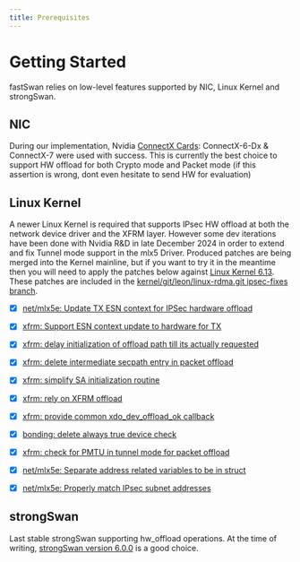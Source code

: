 ```yaml
---
title: Prerequisites
---
```


# Getting Started

fastSwan relies on low-level features supported by NIC, Linux Kernel and strongSwan.

## NIC

During our implementation, Nvidia [ConnectX Cards]: ConnectX-6-Dx & ConnectX-7 were used with success.
This is currently the best choice to support HW offload for both Crypto mode and Packet mode (if this assertion is wrong, dont even hesitate to send HW for evaluation)

  [ConnectX Cards]: https://www.nvidia.com/fr-fr/networking/ethernet-adapters/

## Linux Kernel

A newer Linux Kernel is required that supports IPsec HW offload at both the network
device driver and the XFRM layer. However some dev iterations have been done with
Nvidia R&D in late December 2024 in order to extend and fix Tunnel mode support in
the mlx5 Driver. Produced patches are being merged into the Kernel mainline, but if
you want to try it in the meantime then you will need to apply the patches below against
[Linux Kernel 6.13].
These patches are included in the [kernel/git/leon/linux-rdma.git ipsec-fixes branch].

- [x] [net/mlx5e: Update TX ESN context for IPSec hardware offload]
- [x] [xfrm: Support ESN context update to hardware for TX]
- [x] [xfrm: delay initialization of offload path till its actually requested]
- [x] [xfrm: delete intermediate secpath entry in packet offload]
- [x] [xfrm: simplify SA initialization routine]
- [x] [xfrm: rely on XFRM offload]
- [x] [xfrm: provide common xdo_dev_offload_ok callback]
- [x] [bonding: delete always true device check]
- [x] [xfrm: check for PMTU in tunnel mode for packet offload]
- [x] [net/mlx5e: Separate address related variables to be in struct]
- [x] [net/mlx5e: Properly match IPsec subnet addresses]

  [net/mlx5e: Update TX ESN context for IPSec hardware offload]: https://fastswan.org/kernel-patches/0001-net-mlx5e-Update-TX-ESN-context-for-IPSec-hardware-o.patch
  [xfrm: Support ESN context update to hardware for TX]: https://fastswan.org/kernel-patches/0001-xfrm-Support-ESN-context-update-to-hardware-for-TX.patch
  [xfrm: delay initialization of offload path till its actually requested]: https://fastswan.org/kernel-patches/0002-xfrm-delay-initialization-of-offload-path-till-its-a.patch
  [xfrm: delete intermediate secpath entry in packet offload]: https://fastswan.org/kernel-patches/0002-xfrm-delete-intermediate-secpath-entry-in-packet-off.patch
  [xfrm: simplify SA initialization routine]: https://fastswan.org/kernel-patches/0003-xfrm-simplify-SA-initialization-routine.patch
  [xfrm: rely on XFRM offload]: https://fastswan.org/kernel-patches/0004-xfrm-rely-on-XFRM-offload.patch
  [xfrm: provide common xdo_dev_offload_ok callback]: https://fastswan.org/kernel-patches/0005-xfrm-provide-common-xdo_dev_offload_ok-callback-impl.patch
  [bonding: delete always true device check]: https://fastswan.org/kernel-patches/0006-bonding-delete-always-true-device-check.patch
  [xfrm: check for PMTU in tunnel mode for packet offload]: https://fastswan.org/kernel-patches/0007-xfrm-check-for-PMTU-in-tunnel-mode-for-packet-offloa.patch
  [net/mlx5e: Separate address related variables to be in struct]: https://fastswan.org/kernel-patches/0008-net-mlx5e-Separate-address-related-variables-to-be-i.patch
  [net/mlx5e: Properly match IPsec subnet addresses]: https://fastswan.org/kernel-patches/0009-net-mlx5e-Properly-match-IPsec-subnet-addresses.patch

  [Linux Kernel 6.13]: https://cdn.kernel.org/pub/linux/kernel/v6.x/linux-6.13.tar.xz
  [kernel/git/leon/linux-rdma.git ipsec-fixes branch]: https://git.kernel.org/pub/scm/linux/kernel/git/leon/linux-rdma.git/log/?h=ipsec-fixes

## strongSwan

Last stable strongSwan supporting hw_offload operations. At the time of writing, [strongSwan version 6.0.0] is a good choice.

  [strongSwan version 6.0.0]: https://strongswan.org/download.html
